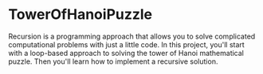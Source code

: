 # TowerOfHanoiPuzzle
Recursion is a programming approach that allows you to solve complicated computational problems with just a little code.  In this project, you'll start with a loop-based approach to solving the tower of Hanoi mathematical puzzle. Then you'll learn how to implement a recursive solution.
